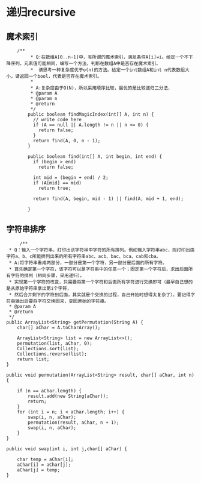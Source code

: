         
   #        递归recursive
   
   
   ##    魔术索引
   
        /**
             * Q:在数组A[0..n-1]中，有所谓的魔术索引，满足条件A[i]=i。给定一个不下降序列，元素值可能相同，编写一个方法，判断在数组A中是否存在魔术索引。
             * 	请思考一种复杂度优于o(n)的方法。给定一个int数组A和int n代表数组大小，请返回一个bool，代表是否存在魔术索引。
             * 
             * A:复杂度由于O(N)，所以采用顺序比较，最优的是比较递归二分法，
             * @param A
             * @param n
             * @return
             */
            public boolean findMagicIndex(int[] A, int n) {
              // write code here
              if (A == null || A.length != n || n <= 0) {
                return false;
              }
              return find(A, 0, n - 1);
            }

            public boolean find(int[] A, int begin, int end) {
              if (begin > end)
                return false;

              int mid = (begin + end) / 2;
              if (A[mid] == mid)
                return true;

              return find(A, begin, mid - 1) || find(A, mid + 1, end);

            }
            
   ##   字符串排序         
                   
         /**
	 * Q：输入一个字符串，打印出该字符串中字符的所有排列。例如输入字符串abc，则打印出由字符a、b、c所能排列出来的所有字符串abc、acb、bac、bca、cab和cba。
	 * A:将字符串看成两部分，一部分是第一个字符，另一部分是后面的所有字符。
	 * 首先确定第一个字符，该字符可以是字符串中的任意一个；固定第一个字符后，求出后面所有字符的排列（相同步骤，采用递归）。
	 * 实现第一个字符的改变，只需要将第一个字符和后面所有字符进行交换即可（最早自己想的是从原始字符串拿出第i个字符，
	 * 然后合并剩下的字符到后面，其实就是个交换的过程，自己开始时想得太复杂了）。要记得字符串输出后要将字符交换回来，变回原始的字符串。
	 * @param A
	 * @return
	 */
	public ArrayList<String> getPermutation(String A) {
		char[] aChar = A.toCharArray();

		ArrayList<String> list = new ArrayList<>();
		permutation(list, aChar, 0);
		Collections.sort(list);
		Collections.reverse(list);
		return list;
	}

	public void permutation(ArrayList<String> result, char[] aChar, int n) {

		if (n == aChar.length) {
			result.add(new String(aChar));
			return;
		}
		for (int i = n; i < aChar.length; i++) {
			swap(i, n, aChar);
			permutation(result, aChar, n + 1);
			swap(i, n, aChar);
		}
	}

	public void swap(int i, int j,char[] aChar) {

		char temp = aChar[i];
		aChar[i] = aChar[j];
		aChar[j] = temp;
	}


